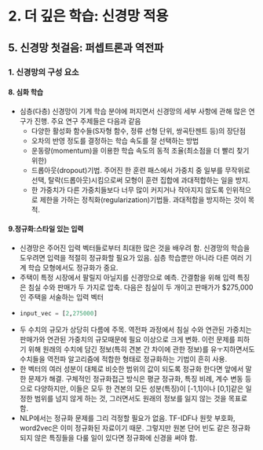 # 2. 더 깊은 학습: 신경망 적용
## 5. 신경망 첫걸음: 퍼셉트론과 역전파
### 1. 신경망의 구성 요소
#### 8. 심화 학습
- 심층(다층) 신경망이 기계 학습 분야에 퍼지면서 신경망의 세부 사항에 관해 많은 연구가 진행. 주요 연구 주제들은 다음과 같음
  - 다양한 활성화 함수들(S자형 함수, 정류 선형 단위, 쌍곡탄젠트 등)의 장단점
  - 오차의 반영 정도를 결정하는 학습 속도를 잘 선택하는 방법
  - 운동량(momentum)을 이용한 학습 속도의 동적 조율(최소점을 더 빨리 찾기 위한)
  - 드롭아웃(dropout)기법. 주어진 한 훈련 패스에서 가중치 중 일부를 무작위로 선택, 탈락(드롭아웃)시킴으로써 모형이 훈련 집합에 과대적합하는 일을 방지.
  - 한 가중치가 다른 가중치들보다 너무 많이 커지거나 작아지지 않도록 인위적으로 제한을 가하는 정칙화(regularization)기법들. 과대적합을 방지하는 것이 목적.

#### 9.정규화:스타일 있는 입력
- 신경망은 주어진 입력 벡터들로부터 최대한 많은 것을 배우려 함. 신경망의 학습을 도우려면 입력을 적절히 정규화할 필요가 있음. 심층 학습뿐만 아니라 다른 여러 기계 학습 모형에서도 정규화가 중요.
- 주택이 특정 시장에서 팔릴지 아닐지를 신경망으로 예측. 간결함을 위해 입력 특징은 침실 수와 판매가 두 가지로 압축. 다음은 침실이 두 개이고 판매가가 $275,000인 주택을 서술하는 입력 벡터
- ```python
  input_vec = [2,275000]
  ```
- 두 수치의 규모가 상당히 다름에 주목. 역전파 과정에서 침실 수와 연관된 가중치는 판매가와 연관된 가중치의 규모때문에 필요 이상으로 크게 변화. 이런 문제를 피하기 위해 원래의 수치에 담긴 정보(특히 견본 간 차이에 관한 정보)를 유ㅜ지하면서도 수치들을 역전파 알고리즘에 적합한 형태로 정규화하는 기법이 흔히 사용. 
- 한 벡터의 여러 성분이 대체로 비슷한 범위의 값이 되도록 정규화 한다면 앞에서 말한 문제가 해결. 구체적인 정규화접근 방식은 평균 정규화, 특징 비례, 계수 변동 등으로 다양하지만, 이들은 모두 한 견본의 모든 성분(특징)이 [-1,1]이나 [0,1]같은 일정한 범위를 넘지 않게 하는 것, 그러면서도 원래의 정보를 잃지 않는 것을 목표로 함.
- NLP에서는 정규화 문제를 그리 걱정할 필요가 없음. TF-IDF나 원핫 부호화, word2vec은 이미 정규화된 자료이기 때문. 그렇지만 원본 단어 빈도 같은 정규화되지 않은 특징들을 다룰 일이 있다면 정규화에 신경을 써야 함.